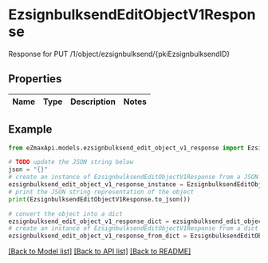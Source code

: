 # EzsignbulksendEditObjectV1Response

Response for PUT /1/object/ezsignbulksend/{pkiEzsignbulksendID}

## Properties

Name | Type | Description | Notes
------------ | ------------- | ------------- | -------------

## Example

```python
from eZmaxApi.models.ezsignbulksend_edit_object_v1_response import EzsignbulksendEditObjectV1Response

# TODO update the JSON string below
json = "{}"
# create an instance of EzsignbulksendEditObjectV1Response from a JSON string
ezsignbulksend_edit_object_v1_response_instance = EzsignbulksendEditObjectV1Response.from_json(json)
# print the JSON string representation of the object
print(EzsignbulksendEditObjectV1Response.to_json())

# convert the object into a dict
ezsignbulksend_edit_object_v1_response_dict = ezsignbulksend_edit_object_v1_response_instance.to_dict()
# create an instance of EzsignbulksendEditObjectV1Response from a dict
ezsignbulksend_edit_object_v1_response_from_dict = EzsignbulksendEditObjectV1Response.from_dict(ezsignbulksend_edit_object_v1_response_dict)
```
[[Back to Model list]](../README.md#documentation-for-models) [[Back to API list]](../README.md#documentation-for-api-endpoints) [[Back to README]](../README.md)


